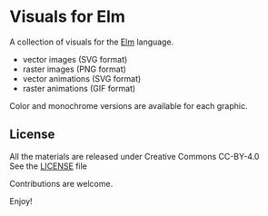 Visuals for Elm
===============

A collection of visuals for the [Elm](http://elm-lang.org/) language.

- vector images (SVG format)
- raster images (PNG format)
- vector animations (SVG format)
- raster animations (GIF format)

Color and monochrome versions are available for each graphic.


License
-------

All the materials are released under Creative Commons CC-BY-4.0  
See the [LICENSE](LICENSE) file


Contributions are welcome.

Enjoy!
